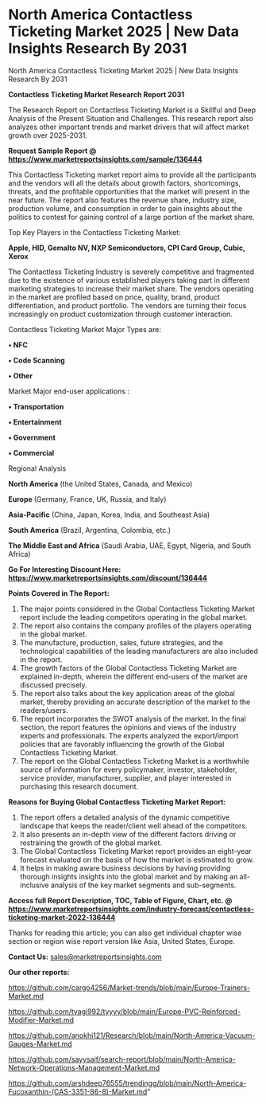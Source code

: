 # North America Contactless Ticketing Market 2025 | New Data Insights Research By 2031
North America Contactless Ticketing Market 2025 | New Data Insights Research By 2031

<strong>Contactless Ticketing Market Research Report 2031</strong>

The Research Report on Contactless Ticketing Market is a Skillful and Deep Analysis of the Present Situation and Challenges. This research report also analyzes other important trends and market drivers that will affect market growth over 2025-2031.

<strong>Request Sample Report @ <a href=https://www.marketreportsinsights.com/sample/136444>https://www.marketreportsinsights.com/sample/136444</a></strong>

This Contactless Ticketing market report aims to provide all the participants and the vendors will all the details about growth factors, shortcomings, threats, and the profitable opportunities that the market will present in the near future. The report also features the revenue share, industry size, production volume, and consumption in order to gain insights about the politics to contest for gaining control of a large portion of the market share.

Top Key Players in the Contactless Ticketing Market:

<strong>Apple, HID, Gemalto NV, NXP Semiconductors, CPI Card Group, Cubic, Xerox</strong>

The Contactless Ticketing Industry is severely competitive and fragmented due to the existence of various established players taking part in different marketing strategies to increase their market share. The vendors operating in the market are profiled based on price, quality, brand, product differentiation, and product portfolio. The vendors are turning their focus increasingly on product customization through customer interaction.

Contactless Ticketing Market Major Types are:

<strong>• NFC

• Code Scanning

• Other</strong>

Market Major end-user applications :

<strong>• Transportation

• Entertainment

• Government

• Commercial</strong>

Regional Analysis

</u><strong><b>North America</b></strong> (the United States, Canada, and Mexico)

<strong><b>Europe </b></strong>(Germany, France, UK, Russia, and Italy)

<strong><b>Asia-Pacific</b></strong> (China, Japan, Korea, India, and Southeast Asia)

<strong><b>South America</b></strong> (Brazil, Argentina, Colombia, etc.)

<strong><b>The Middle East and Africa</b></strong> (Saudi Arabia, UAE, Egypt, Nigeria, and South Africa)

<strong>Go For Interesting Discount Here: <a href=https://www.marketreportsinsights.com/discount/136444>https://www.marketreportsinsights.com/discount/136444</a></strong>

<strong>Points Covered in The Report:</strong>
<ol>
  <li>The major points considered in the Global Contactless Ticketing Market report include the leading competitors operating in the global market.</li>
  <li>The report also contains the company profiles of the players operating in the global market.</li>
  <li>The manufacture, production, sales, future strategies, and the technological capabilities of the leading manufacturers are also included in the report.</li>
  <li>The growth factors of the Global Contactless Ticketing Market are explained in-depth, wherein the different end-users of the market are discussed precisely.</li>
  <li>The report also talks about the key application areas of the global market, thereby providing an accurate description of the market to the readers/users.</li>
  <li>The report incorporates the SWOT analysis of the market. In the final section, the report features the opinions and views of the industry experts and professionals. The experts analyzed the export/import policies that are favorably influencing the growth of the Global Contactless Ticketing Market.</li>
  <li>The report on the Global Contactless Ticketing Market is a worthwhile source of information for every policymaker, investor, stakeholder, service provider, manufacturer, supplier, and player interested in purchasing this research document.</li>
</ol>
<strong>Reasons for Buying Global Contactless Ticketing Market Report:</strong>

<ol>
  <li>The report offers a detailed analysis of the dynamic competitive landscape that keeps the reader/client well ahead of the competitors.</li>
  <li>It also presents an in-depth view of the different factors driving or restraining the growth of the global market.</li>
  <li>The Global Contactless Ticketing Market report provides an eight-year forecast evaluated on the basis of how the market is estimated to grow.</li>
  <li>It helps in making aware business decisions by having providing thorough insights insights into the global market and by making an all-inclusive analysis of the key market segments and sub-segments.</li>
</ol>
<strong>Access full Report Description, TOC, Table of Figure, Chart, etc. @ <a href=https://www.marketreportsinsights.com/industry-forecast/contactless-ticketing-market-2022-136444>https://www.marketreportsinsights.com/industry-forecast/contactless-ticketing-market-2022-136444</a></strong>


Thanks for reading this article; you can also get individual chapter wise section or region wise report version like Asia, United States, Europe.

<strong>Contact Us:</strong>
sales@marketreportsinsights.com

<strong>Our other reports:</strong>

<a href=https://github.com/cargo4256/Market-trends/blob/main/Europe-Trainers-Market.md>https://github.com/cargo4256/Market-trends/blob/main/Europe-Trainers-Market.md</a>

<a href=https://github.com/tyagi992/tyyyy/blob/main/Europe-PVC-Reinforced-Modifier-Market.md>https://github.com/tyagi992/tyyyy/blob/main/Europe-PVC-Reinforced-Modifier-Market.md</a>

<a href=https://github.com/anokhi121/Research/blob/main/North-America-Vacuum-Gauges-Market.md>https://github.com/anokhi121/Research/blob/main/North-America-Vacuum-Gauges-Market.md</a>

<a href=https://github.com/sayysaif/search-report/blob/main/North-America-Network-Operations-Management-Market.md>https://github.com/sayysaif/search-report/blob/main/North-America-Network-Operations-Management-Market.md</a>

<a href=https://github.com/arshdeep76555/trendingg/blob/main/North-America-Fucoxanthin-(CAS-3351-86-8)-Market.md>https://github.com/arshdeep76555/trendingg/blob/main/North-America-Fucoxanthin-(CAS-3351-86-8)-Market.md</a>"
